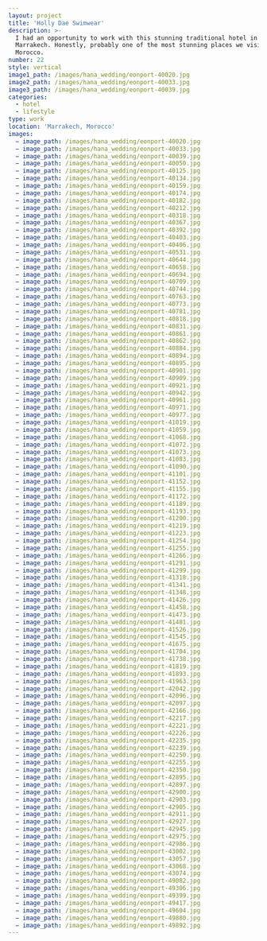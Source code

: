 ```yaml
---
layout: project
title: 'Holly Dae Swimwear'
description: >-
  I had an opportunity to work with this stunning traditional hotel in
  Marrakech. Honestly, probably one of the most stunning places we visited in
  Morocco.
number: 22
style: vertical
image1_path: /images/hana_wedding/eonport-40020.jpg
image2_path: /images/hana_wedding/eonport-40033.jpg
image3_path: /images/hana_wedding/eonport-40039.jpg
categories:
  - hotel
  - lifestyle
type: work
location: 'Marrakech, Morocco'
images:
  − image_path: /images/hana_wedding/eonport-40020.jpg
  − image_path: /images/hana_wedding/eonport-40033.jpg
  − image_path: /images/hana_wedding/eonport-40039.jpg
  − image_path: /images/hana_wedding/eonport-40050.jpg
  − image_path: /images/hana_wedding/eonport-40125.jpg
  − image_path: /images/hana_wedding/eonport-40134.jpg
  − image_path: /images/hana_wedding/eonport-40159.jpg
  − image_path: /images/hana_wedding/eonport-40174.jpg
  − image_path: /images/hana_wedding/eonport-40182.jpg
  − image_path: /images/hana_wedding/eonport-40212.jpg
  − image_path: /images/hana_wedding/eonport-40318.jpg
  − image_path: /images/hana_wedding/eonport-40367.jpg
  − image_path: /images/hana_wedding/eonport-40392.jpg
  − image_path: /images/hana_wedding/eonport-40403.jpg
  − image_path: /images/hana_wedding/eonport-40406.jpg
  − image_path: /images/hana_wedding/eonport-40531.jpg
  − image_path: /images/hana_wedding/eonport-40644.jpg
  − image_path: /images/hana_wedding/eonport-40658.jpg
  − image_path: /images/hana_wedding/eonport-40694.jpg
  − image_path: /images/hana_wedding/eonport-40709.jpg
  − image_path: /images/hana_wedding/eonport-40744.jpg
  − image_path: /images/hana_wedding/eonport-40763.jpg
  − image_path: /images/hana_wedding/eonport-40773.jpg
  − image_path: /images/hana_wedding/eonport-40781.jpg
  − image_path: /images/hana_wedding/eonport-40818.jpg
  − image_path: /images/hana_wedding/eonport-40831.jpg
  − image_path: /images/hana_wedding/eonport-40861.jpg
  − image_path: /images/hana_wedding/eonport-40862.jpg
  − image_path: /images/hana_wedding/eonport-40884.jpg
  − image_path: /images/hana_wedding/eonport-40894.jpg
  − image_path: /images/hana_wedding/eonport-40895.jpg
  − image_path: /images/hana_wedding/eonport-40901.jpg
  − image_path: /images/hana_wedding/eonport-40909.jpg
  − image_path: /images/hana_wedding/eonport-40921.jpg
  − image_path: /images/hana_wedding/eonport-40942.jpg
  − image_path: /images/hana_wedding/eonport-40961.jpg
  − image_path: /images/hana_wedding/eonport-40971.jpg
  − image_path: /images/hana_wedding/eonport-40977.jpg
  − image_path: /images/hana_wedding/eonport-41019.jpg
  − image_path: /images/hana_wedding/eonport-41059.jpg
  − image_path: /images/hana_wedding/eonport-41068.jpg
  − image_path: /images/hana_wedding/eonport-41072.jpg
  − image_path: /images/hana_wedding/eonport-41073.jpg
  − image_path: /images/hana_wedding/eonport-41083.jpg
  − image_path: /images/hana_wedding/eonport-41090.jpg
  − image_path: /images/hana_wedding/eonport-41101.jpg
  − image_path: /images/hana_wedding/eonport-41152.jpg
  − image_path: /images/hana_wedding/eonport-41155.jpg
  − image_path: /images/hana_wedding/eonport-41172.jpg
  − image_path: /images/hana_wedding/eonport-41189.jpg
  − image_path: /images/hana_wedding/eonport-41193.jpg
  − image_path: /images/hana_wedding/eonport-41200.jpg
  − image_path: /images/hana_wedding/eonport-41219.jpg
  − image_path: /images/hana_wedding/eonport-41223.jpg
  − image_path: /images/hana_wedding/eonport-41254.jpg
  − image_path: /images/hana_wedding/eonport-41255.jpg
  − image_path: /images/hana_wedding/eonport-41266.jpg
  − image_path: /images/hana_wedding/eonport-41291.jpg
  − image_path: /images/hana_wedding/eonport-41299.jpg
  − image_path: /images/hana_wedding/eonport-41318.jpg
  − image_path: /images/hana_wedding/eonport-41341.jpg
  − image_path: /images/hana_wedding/eonport-41348.jpg
  − image_path: /images/hana_wedding/eonport-41426.jpg
  − image_path: /images/hana_wedding/eonport-41458.jpg
  − image_path: /images/hana_wedding/eonport-41473.jpg
  − image_path: /images/hana_wedding/eonport-41481.jpg
  − image_path: /images/hana_wedding/eonport-41526.jpg
  − image_path: /images/hana_wedding/eonport-41545.jpg
  − image_path: /images/hana_wedding/eonport-41675.jpg
  − image_path: /images/hana_wedding/eonport-41704.jpg
  − image_path: /images/hana_wedding/eonport-41738.jpg
  − image_path: /images/hana_wedding/eonport-41819.jpg
  − image_path: /images/hana_wedding/eonport-41893.jpg
  − image_path: /images/hana_wedding/eonport-41963.jpg
  − image_path: /images/hana_wedding/eonport-42042.jpg
  − image_path: /images/hana_wedding/eonport-42096.jpg
  − image_path: /images/hana_wedding/eonport-42097.jpg
  − image_path: /images/hana_wedding/eonport-42166.jpg
  − image_path: /images/hana_wedding/eonport-42217.jpg
  − image_path: /images/hana_wedding/eonport-42221.jpg
  − image_path: /images/hana_wedding/eonport-42226.jpg
  − image_path: /images/hana_wedding/eonport-42235.jpg
  − image_path: /images/hana_wedding/eonport-42239.jpg
  − image_path: /images/hana_wedding/eonport-42250.jpg
  − image_path: /images/hana_wedding/eonport-42255.jpg
  − image_path: /images/hana_wedding/eonport-42350.jpg
  − image_path: /images/hana_wedding/eonport-42895.jpg
  − image_path: /images/hana_wedding/eonport-42897.jpg
  − image_path: /images/hana_wedding/eonport-42900.jpg
  − image_path: /images/hana_wedding/eonport-42903.jpg
  − image_path: /images/hana_wedding/eonport-42905.jpg
  − image_path: /images/hana_wedding/eonport-42911.jpg
  − image_path: /images/hana_wedding/eonport-42927.jpg
  − image_path: /images/hana_wedding/eonport-42945.jpg
  − image_path: /images/hana_wedding/eonport-42975.jpg
  − image_path: /images/hana_wedding/eonport-42986.jpg
  − image_path: /images/hana_wedding/eonport-43002.jpg
  − image_path: /images/hana_wedding/eonport-43057.jpg
  − image_path: /images/hana_wedding/eonport-43068.jpg
  − image_path: /images/hana_wedding/eonport-43074.jpg
  − image_path: /images/hana_wedding/eonport-49082.jpg
  − image_path: /images/hana_wedding/eonport-49306.jpg
  − image_path: /images/hana_wedding/eonport-49399.jpg
  − image_path: /images/hana_wedding/eonport-49417.jpg
  − image_path: /images/hana_wedding/eonport-49604.jpg
  − image_path: /images/hana_wedding/eonport-49880.jpg
  − image_path: /images/hana_wedding/eonport-49892.jpg
---
```

